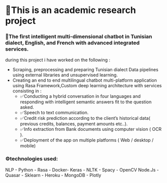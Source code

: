 # 🎯This is an academic research project 
### 💬The first intelligent multi-dimensional chatbot in Tunisian dialect, English, and French with advanced integrated services.
during this project i have worked on the following : <br>
* Scraping, preprocessing and preparing Tunisian dialect Data pipelines
using external libraries and unsupervised learning. <br>
* Creating an end to end multilingual chatbot multi-platform
application using Rasa Framework,Custom deep learning architecture
with services consisting in :<br>
  * ✅Conducting a hybrid conversation in four languages and responding with intelligent semantic answers fit to the question asked.
  * ✅Speech to text communication.
  * ✅Credit risk prediction according to the client’s historical data( previous credits, balances, payment amounts etc..).
  * ✅Info extraction from Bank documents using computer vision ( OCR ).
  * ✅Deployment of the app on multiple platforms ( Web / desktop / mobile)

### ⚙️technologies used:
NLP - Python - Rasa - Docker- Keras - NLTK - Spacy - OpenCV
Node.Js - Quasar - Sklearn - Heroku - MongoDB - Plotly
